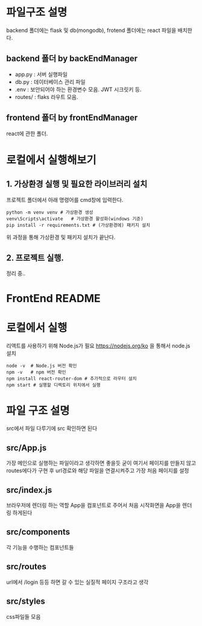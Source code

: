 # 파일구조 설명
backend 폴더에는 flask 및 db(mongodb), frotend 폴더에는 react 파일을 배치한다.

## backend 폴더 by backEndManager
- app.py : 서버 실행파일
- db.py : 데이터베이스 관리 파일
- .env : 보안되어야 하는 환경변수 모음. JWT 시크릿키 등.
- routes/ : flaks 라우트 모음.

## frontend 폴더 by frontEndManager
react에 관한 폴더.

# 로컬에서 실행해보기
## 1. 가상환경 실행 및 필요한 라이브러리 설치
프로젝트 폴더에서 아래 명령어를 cmd창에 입력한다.

    python -m venv venv # 가상환경 생성
    venv\Scripts\activate   # 가상환경 활성화(windows 기준)
    pip install -r requirements.txt # (가상환경에) 패키지 설치

위 과정을 통해 가상환경 및 패키지 설치가 끝난다.

## 2. 프로젝트 실행.
정리 중..

# FrontEnd README
# 로컬에서 실행

리액트를 사용하기 위해 Node.js가 필요
https://nodejs.org/ko 을 통해서 node.js 설치

    node -v  # Node.js 버전 확인
    npm -v   # npm 버전 확인
    npm install react-router-dom # 추가적으로 라우터 설치
    npm start # 실행할 디렉토리 위치에서 실행

# 파일 구조 설명

src에서 파일 다루기에 src 확인하면 된다

## src/App.js

가장 메인으로 실행하는 파일이라고 생각하면 좋을듯 
굳이 여기서 페이지를 만들지 않고 routes에다가 구현 후 url경로와 해당 파일을 연결시켜주고 가장 처음 페이지를 설정

## src/index.js

브라우저에 렌더링 하는 역할
App을 컴포넌트로 주어서 처음 시작화면을 App을 렌더링 하게된다

## src/components

각 기능을 수행하는 컴포넌트들

## src/routes

url에서 /login 등등 하면 갈 수 있는 실질적 페이지 구조라고 생각

## src/styles

css파일들 모음